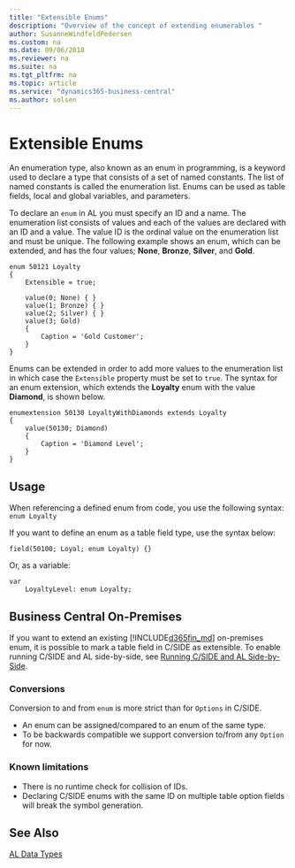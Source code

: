 ```yaml
---
title: "Extensible Enums"
description: "Overview of the concept of extending enumerables "
author: SusanneWindfeldPedersen
ms.custom: na
ms.date: 09/06/2018
ms.reviewer: na
ms.suite: na
ms.tgt_pltfrm: na
ms.topic: article
ms.service: "dynamics365-business-central"
ms.author: solsen
---
```


# Extensible Enums
An enumeration type, also known as an enum in programming, is a keyword used to declare a type that consists of a set of named constants. The list of named constants is called the enumeration list. Enums can be used as table fields, local and global variables, and parameters.

To declare an `enum` in AL you must specify an ID and a name. The enumeration list consists of values and each of the values are declared with an ID and a value. The value ID is the ordinal value on the enumeration list and must be unique. The following example shows an enum, which can be extended, and has the four values; **None**, **Bronze**, **Silver**, and **Gold**. 

```
enum 50121 Loyalty
{
	Extensible = true;
	
	value(0; None) { }
	value(1; Bronze) { }
	value(2; Silver) { }
	value(3; Gold)
	{
		Caption = 'Gold Customer';
	}
}
```

Enums can be extended in order to add more values to the enumeration list in which case the `Extensible` property must be set to `true`. The syntax for an enum extension, which extends the **Loyalty** enum with the value **Diamond**, is shown below.

```
enumextension 50130 LoyaltyWithDiamonds extends Loyalty
{
	value(50130; Diamond)
	{
		Caption = 'Diamond Level';
	}
}
```

## Usage
When referencing a defined enum from code, you use the following syntax:
`enum Loyalty`

If you want to define an enum as a table field type, use the syntax below:
 
```
field(50100; Loyal; enum Loyalty) {}
```

Or, as a variable:

```
var
	LoyaltyLevel: enum Loyalty;
```

## Business Central On-Premises
If you want to extend an existing [!INCLUDE[d365fin_md](includes/d365fin_md.md)] on-premises enum, it is possible to mark a table field in C/SIDE as extensible. To enable running C/SIDE and AL side-by-side, see [Running C/SIDE and AL Side-by-Side](devenv-running-cside-and-al-side-by-side.md).


### Conversions
Conversion to and from `enum` is more strict than for `Options` in C/SIDE. 
- An enum can be assigned/compared to an enum of the same type. 
- To be backwards compatible we support conversion to/from any `Option` for now.

### Known limitations
- There is no runtime check for collision of IDs.
- Declaring C/SIDE enums with the same ID on multiple table option fields will break the symbol generation.

## See Also
[AL Data Types](datatypes/devenv-al-data-types.md)  
